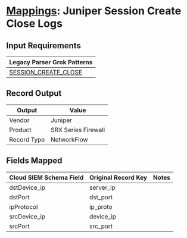 # [Mappings](README.md): Juniper Session Create Close Logs

## Input Requirements

|Legacy Parser Grok Patterns|
|-------------|
|[SESSION_CREATE_CLOSE](../legacy_parsers/SESSION_CREATE_CLOSE.md)|

## Record Output

|Output|Value|
|------|-----|
|Vendor|Juniper|
|Product|SRX Series Firewall|
|Record Type|NetworkFlow|

## Fields Mapped

|Cloud SIEM Schema Field|Original Record Key|Notes|
|-----------------------|-------------------|-----|
|dstDevice_ip|server_ip||
|dstPort|dst_port||
|ipProtocol|ip_proto||
|srcDevice_ip|device_ip||
|srcPort|src_port||

